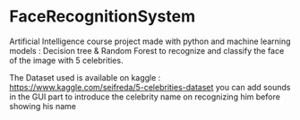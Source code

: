 # FaceRecognitionSystem
Artificial Intelligence course project made with python and machine learning models : Decision tree &amp; Random Forest to recognize and classify the face of the image with 5 celebrities.

The Dataset used is available on kaggle : https://www.kaggle.com/seifreda/5-celebrities-dataset
you can add sounds in the GUI part to introduce the celebrity name on recognizing him before showing his name
